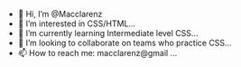 - 👋 Hi, I’m @Macclarenz
- 👀 I’m interested in CSS/HTML...
- 🌱 I’m currently learning Intermediate level CSS...
- 💞️ I’m looking to collaborate on teams who practice CSS...
- 📫 How to reach me: macclarenz@gmail ...

<!---
Macclarenz/Macclarenz is a ✨ special ✨ repository because its `README.md` (this file) appears on your GitHub profile.
You can click the Preview link to take a look at your changes.
--->
